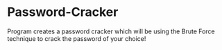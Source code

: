 # Password-Cracker
Program creates a password cracker which will be using the Brute Force technique to crack the password of your choice! 
